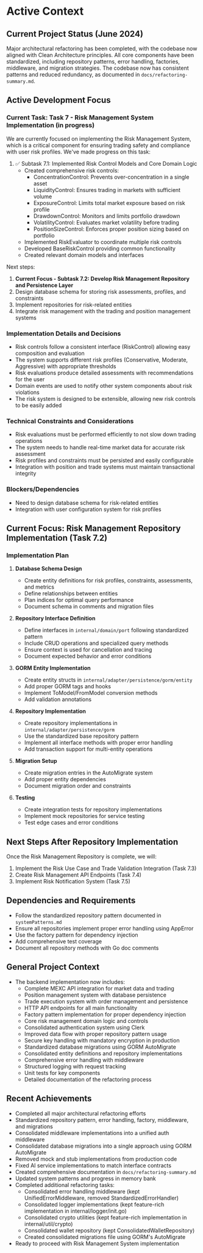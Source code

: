 # Active Context

## Current Project Status (June 2024)

Major architectural refactoring has been completed, with the codebase now aligned with Clean Architecture principles. All core components have been standardized, including repository patterns, error handling, factories, middleware, and migration strategies. The codebase now has consistent patterns and reduced redundancy, as documented in `docs/refactoring-summary.md`.

## Active Development Focus

### Current Task: Task 7 - Risk Management System Implementation (in progress)

We are currently focused on implementing the Risk Management System, which is a critical component for ensuring trading safety and compliance with user risk profiles. We've made progress on this task:

1. ✅ Subtask 7.1: Implemented Risk Control Models and Core Domain Logic
   - Created comprehensive risk controls:
     - ConcentrationControl: Prevents over-concentration in a single asset
     - LiquidityControl: Ensures trading in markets with sufficient volume
     - ExposureControl: Limits total market exposure based on risk profile
     - DrawdownControl: Monitors and limits portfolio drawdown
     - VolatilityControl: Evaluates market volatility before trading
     - PositionSizeControl: Enforces proper position sizing based on portfolio
   - Implemented RiskEvaluator to coordinate multiple risk controls
   - Developed BaseRiskControl providing common functionality
   - Created relevant domain models and interfaces

Next steps:
1. **Current Focus - Subtask 7.2: Develop Risk Management Repository and Persistence Layer**
2. Design database schema for storing risk assessments, profiles, and constraints
3. Implement repositories for risk-related entities
4. Integrate risk management with the trading and position management systems

### Implementation Details and Decisions

- Risk controls follow a consistent interface (RiskControl) allowing easy composition and evaluation
- The system supports different risk profiles (Conservative, Moderate, Aggressive) with appropriate thresholds
- Risk evaluations produce detailed assessments with recommendations for the user
- Domain events are used to notify other system components about risk violations
- The risk system is designed to be extensible, allowing new risk controls to be easily added

### Technical Constraints and Considerations

- Risk evaluations must be performed efficiently to not slow down trading operations
- The system needs to handle real-time market data for accurate risk assessment
- Risk profiles and constraints must be persisted and easily configurable
- Integration with position and trade systems must maintain transactional integrity

### Blockers/Dependencies

- Need to design database schema for risk-related entities
- Integration with user configuration system for risk profiles

## Current Focus: Risk Management Repository Implementation (Task 7.2)

### Implementation Plan

1. **Database Schema Design**
   - Create entity definitions for risk profiles, constraints, assessments, and metrics
   - Define relationships between entities
   - Plan indices for optimal query performance
   - Document schema in comments and migration files

2. **Repository Interface Definition**
   - Define interfaces in `internal/domain/port` following standardized pattern
   - Include CRUD operations and specialized query methods
   - Ensure context is used for cancellation and tracing
   - Document expected behavior and error conditions

3. **GORM Entity Implementation**
   - Create entity structs in `internal/adapter/persistence/gorm/entity`
   - Add proper GORM tags and hooks
   - Implement ToModel/FromModel conversion methods
   - Add validation annotations

4. **Repository Implementation**
   - Create repository implementations in `internal/adapter/persistence/gorm`
   - Use the standardized base repository pattern
   - Implement all interface methods with proper error handling
   - Add transaction support for multi-entity operations

5. **Migration Setup**
   - Create migration entries in the AutoMigrate system
   - Add proper entity dependencies
   - Document migration order and constraints

6. **Testing**
   - Create integration tests for repository implementations
   - Implement mock repositories for service testing
   - Test edge cases and error conditions

## Next Steps After Repository Implementation

Once the Risk Management Repository is complete, we will:

1. Implement the Risk Use Case and Trade Validation Integration (Task 7.3)
2. Create Risk Management API Endpoints (Task 7.4)
3. Implement Risk Notification System (Task 7.5)

## Dependencies and Requirements

- Follow the standardized repository pattern documented in `systemPatterns.md`
- Ensure all repositories implement proper error handling using AppError
- Use the factory pattern for dependency injection
- Add comprehensive test coverage
- Document all repository methods with Go doc comments

## General Project Context
- The backend implementation now includes:
  - Complete MEXC API integration for market data and trading
  - Position management system with database persistence
  - Trade execution system with order management and persistence
  - HTTP API endpoints for all main functionality
  - Factory pattern implementation for proper dependency injection
  - Core risk management domain logic and controls
  - Consolidated authentication system using Clerk
  - Improved data flow with proper repository pattern usage
  - Secure key handling with mandatory encryption in production
  - Standardized database migrations using GORM AutoMigrate
  - Consolidated entity definitions and repository implementations
  - Comprehensive error handling with middleware
  - Structured logging with request tracking
  - Unit tests for key components
  - Detailed documentation of the refactoring process

## Recent Achievements

- Completed all major architectural refactoring efforts
- Standardized repository pattern, error handling, factory, middleware, and migrations
- Consolidated middleware implementations into a unified auth middleware
- Consolidated database migrations into a single approach using GORM AutoMigrate
- Removed mock and stub implementations from production code
- Fixed AI service implementations to match interface contracts
- Created comprehensive documentation in `docs/refactoring-summary.md`
- Updated system patterns and progress in memory bank
- Completed additional refactoring tasks:
  - Consolidated error handling middleware (kept UnifiedErrorMiddleware, removed StandardizedErrorHandler)
  - Consolidated logger implementations (kept feature-rich implementation in internal/logger/init.go)
  - Consolidated crypto utilities (kept feature-rich implementation in internal/util/crypto)
  - Consolidated wallet repository (kept ConsolidatedWalletRepository)
  - Created consolidated migrations file using GORM's AutoMigrate
- Ready to proceed with Risk Management System implementation

